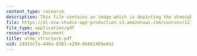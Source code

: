 ```yaml
---
content_type: resource
description: This file contains an image which is depicting the atmospheric structure.
file: https://ol-ocw-studio-app-production.s3.amazonaws.com/courses/12-400-the-solar-system-spring-2006/2491dc7a446ad381e2948b661465e4e2_atmo_structure.pdf
file_type: application/pdf
resourcetype: Document
title: atmo_structure.pdf
uid: 2491dc7a-446a-d381-e294-8b661465e4e2
---
```

